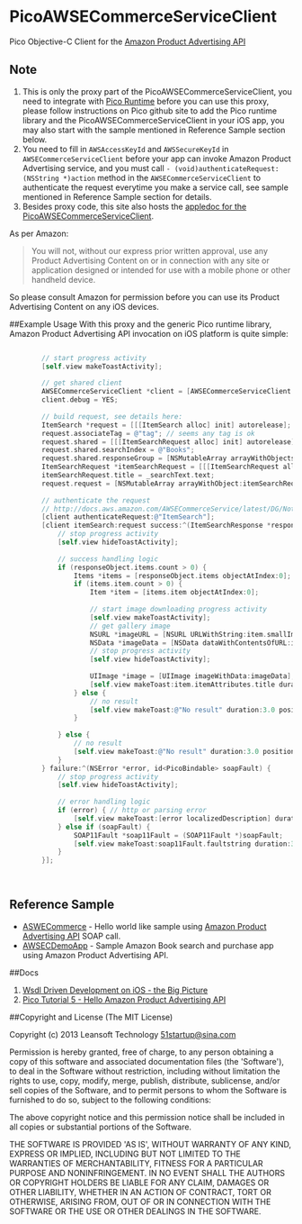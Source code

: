PicoAWSECommerceServiceClient
=============================

Pico Objective-C Client for the [Amazon Product Advertising API](https://affiliate-program.amazon.com/gp/advertising/api/detail/main.html)

## Note
1. This is only the proxy part of the PicoAWSECommerceServiceClient, you need to integrate with [Pico Runtime](https://github.com/bulldog2011/pico) before you can use this proxy, please follow instructions on Pico github site to add the Pico runtime library and the PicoAWSECommerceServiceClient in your iOS app, you may also start with the sample mentioned in Reference Sample section below. 
2. You need to fill in `AWSAccessKeyId` and `AWSSecureKeyId` in `AWSECommerceServiceClient` before your app can invoke Amazon Product Advertising service, and you must call `- (void)authenticateRequest:(NSString *)action` method in the `AWSECommerceServiceClient` to authenticate the request everytime you make a service call, see sample mentioned in Reference Sample section for details.
3. Besides proxy code, this site also hosts the [appledoc for the PicoAWSECommerceServiceClient](http://bulldog2011.github.com/PicoAWSECommerceServiceClient/). 

As per Amazon:
>You will not, without our express prior written approval, use any Product Advertising Content on or in connection with any site or application designed or intended for use with a mobile phone or other handheld device.

So please consult Amazon for permission before you can use its Product Advertising Content on any iOS devices.

##Example Usage
With this proxy and the generic Pico runtime library, Amazon Product Advertising API invocation on iOS platform is quite simple:

``` objective-c

        // start progress activity
        [self.view makeToastActivity];
        
        // get shared client
        AWSECommerceServiceClient *client = [AWSECommerceServiceClient sharedClient];
        client.debug = YES;
        
        // build request, see details here:
        ItemSearch *request = [[[ItemSearch alloc] init] autorelease];
        request.associateTag = @"tag"; // seems any tag is ok
        request.shared = [[[ItemSearchRequest alloc] init] autorelease];
        request.shared.searchIndex = @"Books";
        request.shared.responseGroup = [NSMutableArray arrayWithObjects:@"Images", @"Small", nil];
        ItemSearchRequest *itemSearchRequest = [[[ItemSearchRequest alloc] init] autorelease];
        itemSearchRequest.title = _searchText.text;
        request.request = [NSMutableArray arrayWithObject:itemSearchRequest];
        
        // authenticate the request
        // http://docs.aws.amazon.com/AWSECommerceService/latest/DG/NotUsingWSSecurity.html
        [client authenticateRequest:@"ItemSearch"];
        [client itemSearch:request success:^(ItemSearchResponse *responseObject) {
            // stop progress activity
            [self.view hideToastActivity];
            
            // success handling logic
            if (responseObject.items.count > 0) {
                Items *items = [responseObject.items objectAtIndex:0];
                if (items.item.count > 0) {
                    Item *item = [items.item objectAtIndex:0];
                    
                    // start image downloading progress activity
                    [self.view makeToastActivity];
                    // get gallery image
                    NSURL *imageURL = [NSURL URLWithString:item.smallImage.url];
                    NSData *imageData = [NSData dataWithContentsOfURL:imageURL];
                    // stop progress activity
                    [self.view hideToastActivity];
                    
                    UIImage *image = [UIImage imageWithData:imageData];
                    [self.view makeToast:item.itemAttributes.title duration:3.0 position:@"center" title:@"Success" image:image];
                } else {
                    // no result
                    [self.view makeToast:@"No result" duration:3.0 position:@"center"];
                }
                
            } else {
                // no result
                [self.view makeToast:@"No result" duration:3.0 position:@"center"];
            }
        } failure:^(NSError *error, id<PicoBindable> soapFault) {
            // stop progress activity
            [self.view hideToastActivity];
            
            // error handling logic
            if (error) { // http or parsing error
                [self.view makeToast:[error localizedDescription] duration:3.0 position:@"center" title:@"Error"];
            } else if (soapFault) {
                SOAP11Fault *soap11Fault = (SOAP11Fault *)soapFault;
                [self.view makeToast:soap11Fault.faultstring duration:3.0 position:@"center" title:@"SOAP Fault"];
            }
        }];

        
```

## Reference Sample 

* [ASWECommerce](https://github.com/bulldog2011/pico/tree/master/Examples/AWSECommerce) - Hello world like sample using [Amazon Product Advertising API](https://affiliate-program.amazon.com/gp/advertising/api/detail/main.html) SOAP call.
* [AWSECDemoApp](https://github.com/bulldog2011/pico/tree/master/Examples/AWSECDemoApp) - Sample Amazon Book search and purchase app using Amazon Product Advertising API.

##Docs
1. [Wsdl Driven Development on iOS - the Big Picture](http://bulldog2011.github.com/blog/2013/03/25/wsdl-driven-development-on-ios-the-big-picture/)
2. [Pico Tutorial 5 - Hello Amazon Product Advertising API](http://bulldog2011.github.com/blog/2013/03/31/pico-tutoiral-5-hello-amazon-product-advertising-api/)


##Copyright and License
(The MIT License)

Copyright (c) 2013 Leansoft Technology <51startup@sina.com>

Permission is hereby granted, free of charge, to any person obtaining a copy of this software and associated documentation files (the 'Software'), to deal in the Software without restriction, including without limitation the rights to use, copy, modify, merge, publish, distribute, sublicense, and/or sell copies of the Software, and to permit persons to whom the Software is furnished to do so, subject to the following conditions:

The above copyright notice and this permission notice shall be included in all copies or substantial portions of the Software.

THE SOFTWARE IS PROVIDED 'AS IS', WITHOUT WARRANTY OF ANY KIND, EXPRESS OR IMPLIED, INCLUDING BUT NOT LIMITED TO THE WARRANTIES OF MERCHANTABILITY, FITNESS FOR A PARTICULAR PURPOSE AND NONINFRINGEMENT. IN NO EVENT SHALL THE AUTHORS OR COPYRIGHT HOLDERS BE LIABLE FOR ANY CLAIM, DAMAGES OR OTHER LIABILITY, WHETHER IN AN ACTION OF CONTRACT, TORT OR OTHERWISE, ARISING FROM, OUT OF OR IN CONNECTION WITH THE SOFTWARE OR THE USE OR OTHER DEALINGS IN THE SOFTWARE. 

